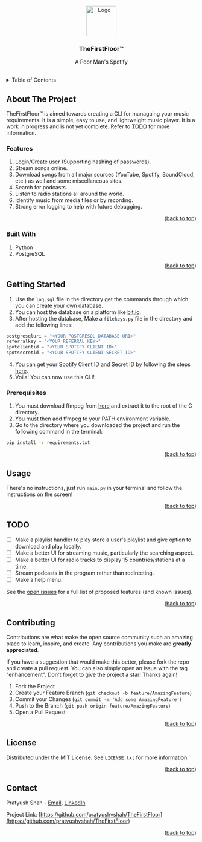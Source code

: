 <div id="top"></div>

<!-- PROJECT LOGO -->
<br />
<div align="center">
  <a href="https://github.com/pratyushvshah/TheFirstFloor">
    <img src="logo.ico" alt="Logo" width="80" height="80">
  </a>

<h3 align="center">TheFirstFloor™</h3>

  <p align="center">
    A Poor Man's Spotify
    <br />
    <br />
  </p>
</div>

<!-- TABLE OF CONTENTS -->
<details>
  <summary>Table of Contents</summary>
  <ol>
    <li><a href="#about-the-project">About The Project</a></li>
    <li><a href="#getting-started">Getting Started</a></li>
    <li><a href="#usage">Usage</a></li>
    <li><a href="#todo">TODO</a></li>
    <li><a href="#contributing">Contributing</a></li>
    <li><a href="#license">License</a></li>
    <li><a href="#contact">Contact</a></li>
  </ol>
</details>

<!-- ABOUT THE PROJECT -->
## About The Project

TheFirstFloor™ is aimed towards creating a CLI for managaing your music requirements. It is a simple, easy to use, and lightweight music player. It is a work in progress and is not yet complete. Refer to [TODO](#todo) for more information.

### Features

1. Login/Create user (Supporting hashing of passwords).
1. Stream songs online.
1. Download songs from all major sources (YouTube, Spotify, SoundCloud, etc.) as well and some miscellaneous sites.
1. Search for podcasts.
1. Listen to radio stations all around the world.
1. Identify music from media files or by recording.
1. Strong error logging to help with future debugging.

<p align="right">(<a href="#top">back to top</a>)</p>

### Built With

1. Python
1. PostgreSQL

<p align="right">(<a href="#top">back to top</a>)</p>

<!-- GETTING STARTED -->
## Getting Started

1. Use the `log.sql` file in the directory get the commands through which you can create your own database.
1. You can host the database on a platform like [bit.io](https://bit.io/).
1. After hosting the database, Make a `filekeys.py` file in the directory and add the following lines:

```python
postgresqluri = "<YOUR POSTGRESQL DATABASE URI>"
referralkey = "<YOUR REFERRAL KEY>"
spotclientid = "<YOUR SPOTIFY CLIENT ID>"
spotsecretid = "<YOUR SPOTIFY CLIENT SECRET ID>"
```

4. You can get your Spotify Client ID and Secret ID by following the steps [here](https://developer.spotify.com/documentation/general/guides/authorization/app-settings/).
1. Voila! You can now use this CLI!

### Prerequisites

1. You must download ffmpeg from [here](https://ffmpeg.org/download.html) and extract it to the root of the C directory.
1. You must then add ffmpeg to your PATH environment variable.
1. Go to the directory where you downloaded the project and run the following command in the terminal:

```bash
pip install -r requirements.txt
```

<p align="right">(<a href="#top">back to top</a>)</p>

<!-- USAGE EXAMPLES -->
## Usage

There's no instructions, just run `main.py` in your terminal and follow the instructions on the screen!
<p align="right">(<a href="#top">back to top</a>)</p>

<!-- ROADMAP -->
## TODO

- [ ] Make a playlist handler to play store a user's playlist and give option to download and play locally.
- [ ] Make a better UI for streaming music, particularly the searching aspect.
- [ ] Make a better UI for radio tracks to display 15 countries/stations at a time.
- [ ] Stream podcasts in the program rather than redirecting.
- [ ] Make a help menu.

See the [open issues](https://github.com/pratyushvshah/TheFirstFloor/issues) for a full list of proposed features (and known issues).

<p align="right">(<a href="#top">back to top</a>)</p>

<!-- CONTRIBUTING -->
## Contributing

Contributions are what make the open source community such an amazing place to learn, inspire, and create. Any contributions you make are **greatly appreciated**.

If you have a suggestion that would make this better, please fork the repo and create a pull request. You can also simply open an issue with the tag "enhancement".
Don't forget to give the project a star! Thanks again!

1. Fork the Project
2. Create your Feature Branch (`git checkout -b feature/AmazingFeature`)
3. Commit your Changes (`git commit -m 'Add some AmazingFeature'`)
4. Push to the Branch (`git push origin feature/AmazingFeature`)
5. Open a Pull Request

<p align="right">(<a href="#top">back to top</a>)</p>

<!-- LICENSE -->
## License

Distributed under the MIT License. See `LICENSE.txt` for more information.

<p align="right">(<a href="#top">back to top</a>)</p>

<!-- CONTACT -->
## Contact

Pratyush Shah - <a href = "mailto: pratyushvshah@gmail.com">Email</a>, [LinkedIn](https://www.linkedin.com/in/pratyushvshah/)

Project Link: [https://github.com/pratyushvshah/TheFirstFloor](https://github.com/pratyushvshah/TheFirstFloor)

<p align="right">(<a href="#top">back to top</a>)</p> 
